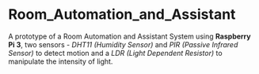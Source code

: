 # Room_Automation_and_Assistant

A prototype of a Room Automation and Assistant System using **Raspberry Pi 3**, two sensors - _DHT11 (Humidity Sensor)_ and _PIR (Passive Infrared Sensor)_ to detect motion and a _LDR (Light Dependent Resistor)_ to manipulate the intensity of light. 
